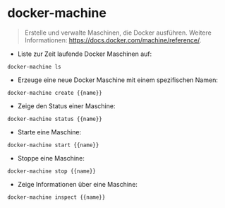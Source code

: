 # docker-machine

> Erstelle und verwalte Maschinen, die Docker ausführen.
> Weitere Informationen: <https://docs.docker.com/machine/reference/>.

- Liste zur Zeit laufende Docker Maschinen auf:

`docker-machine ls`

- Erzeuge eine neue Docker Maschine mit einem spezifischen Namen:

`docker-machine create {{name}}`

- Zeige den Status einer Maschine:

`docker-machine status {{name}}`

- Starte eine Maschine:

`docker-machine start {{name}}`

- Stoppe eine Maschine:

`docker-machine stop {{name}}`

- Zeige Informationen über eine Maschine:

`docker-machine inspect {{name}}`
